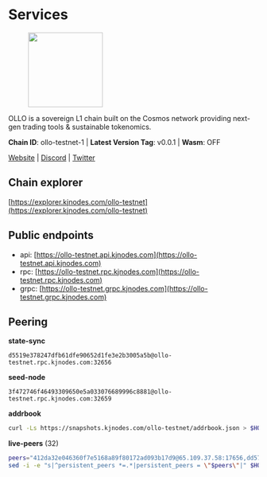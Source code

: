 # Services

<figure><img src="https://raw.githubusercontent.com/kj89/testnet_manuals/main/pingpub/logos/ollo.png" width="150" alt=""><figcaption></figcaption></figure>

OLLO is a sovereign L1 chain built on the Cosmos network providing  next-gen trading tools & sustainable tokenomics.

**Chain ID**: ollo-testnet-1 | **Latest Version Tag**: v0.0.1 | **Wasm**: OFF

[Website](https://www.ollostation.zone) | [Discord](https://discord.com/invite/GxBqZ9mSSm) | [Twitter](https://twitter.com/OLLOStation)




## Chain explorer
[https://explorer.kjnodes.com/ollo-testnet](https://explorer.kjnodes.com/ollo-testnet)

## Public endpoints

* api: [https://ollo-testnet.api.kjnodes.com](https://ollo-testnet.api.kjnodes.com)
* rpc: [https://ollo-testnet.rpc.kjnodes.com](https://ollo-testnet.rpc.kjnodes.com)
* grpc: [https://ollo-testnet.grpc.kjnodes.com](https://ollo-testnet.grpc.kjnodes.com)

## Peering

**state-sync**

```text
d5519e378247dfb61dfe90652d1fe3e2b3005a5b@ollo-testnet.rpc.kjnodes.com:32656
```

**seed-node**

```text
3f472746f46493309650e5a033076689996c8881@ollo-testnet.rpc.kjnodes.com:32659
```

**addrbook**
```bash
curl -Ls https://snapshots.kjnodes.com/ollo-testnet/addrbook.json > $HOME/.ollo/config/addrbook.json
```

**live-peers** (32)
```bash
peers="412da32e046360f7e5168a89f80172ad093b17d9@65.109.37.58:17656,dd577d8f2e997d7e70495640aff124ddb70d1a21@95.217.192.222:26656,42beefd08b5f8580177d1506220db3a548090262@65.108.195.29:26116,c2bc7720a610d753b037d89e6c3f58f7c718e24f@116.202.117.229:32656,7dc63d58dccf6777206d5cdbc1ec1b9ba5221bd5@65.108.97.58:15656,2a8f0fada8b8b71b8154cf30ce44aebea1b5fe3d@162.19.238.122:26656,536c816c0d32ceb601fcf047284f65dc68c0513a@65.21.134.202:26626,3ea40f63890f10272201edf96d2a49e197e52091@65.108.105.48:18156,a553ae4af55d127300dd707a46e715b47a82610a@65.21.131.215:26626,67d27bdbc3c444c557d555164518d8f551a922c5@136.243.103.32:46656,9865c6e15faced6643adc228e3a59744e1b4e277@116.203.29.162:46656,ab89596768849d679ed11a9e1848224760a278cc@83.171.248.175:32656,ef2b392423003fe81c92ff8de2d08febc19b220e@142.93.36.7:26656,dba5e8b41c4e369418f83a449966e4eb7ca05cd4@65.109.23.114:18156,8c4a28db4a9f4a37725d504d6f87fb5e1aee0266@49.12.216.13:46656,43da48176665407ebbe40f809a0ec2c84ab0579e@65.109.24.121:26656,5c2a752c9b1952dbed075c56c600c3a79b58c395@195.3.220.135:27006,b5f55cfc7b4d19f2dd3cdc71795f5a81e2c67f96@38.242.232.72:26656,b731df187ce2b278b60bc3469e13c6bac278dcc9@167.235.139.212:26656,771cfca799033e327511b25ae77784e02818d77f@65.108.101.4:23486,f09d8e2ada2d1d66a9cc8213a1d8ca7c6e5a29a6@65.108.79.57:54656,e3d1fbe11462a128f14ebc10f7e8bd59823f09e2@161.97.152.215:26656,90ad9622ac54023fe4ee9824d77b5d3e3c25c245@162.55.234.70:54956,b1c40c092d4c889d14ac8db36621c114f811d797@65.109.92.241:22046,517786f9e5e9caf196fed64c2130528e0ef59643@65.109.70.23:18156,f2994f0ed16756151914ee95f041a7bff4f82b22@138.201.204.5:29656,032845b1a798108bfc1fd91ebe5bdbbccd4a34d8@135.181.221.186:32656,cadc2b601a188aedbe4156a6eb5a81e00770bcfc@65.108.219.110:26656,125b0e30f00df3ff2ee7b29b7992ed888998ad31@65.109.28.177:47656,d5519e378247dfb61dfe90652d1fe3e2b3005a5b@65.109.68.190:32656,e709b708ea24ed8fefb5c82cc460bb485b403960@83.25.243.187:28656,ade4d8bc8cbe014af6ebdf3cb7b1e9ad36f412c0@176.9.82.221:18156"
sed -i -e "s|^persistent_peers *=.*|persistent_peers = \"$peers\"|" $HOME/.ollo/config/config.toml
```
